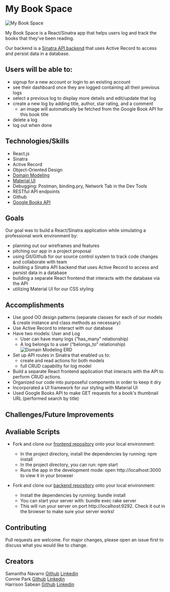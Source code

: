 # My Book Space
![My Book Space](https://i.imgur.com/qguxL5k.png)

My Book Space is a React/Sinatra app that helps users log and track the books that they’ve been reading.

Our backend is a [Sinatra API backend](https://github.com/conniedc1206/phase-3-project-sinatra-backend) that uses Active Record to access and persist data in a database.

## Users will be able to:
* signup for a new account or login to an existing account
* see their dashboard once they are logged containing all their previous logs
* select a previous log to display more details and edit/update that log
* create a new log by adding title, author, star rating, and a comment 
    * an image will automatically be fetched from the Google Book API for this book title
* delete a log 
* log out when done

## Technologies/Skills
* React.js
* Sinatra
* Active Record
* Object-Oriented Design
* [Domain Modeling](https://dbdiagram.io/home)
* [Material UI](https://mui.com/)
* Debugging: Postman, binding.pry, Network Tab in the Dev Tools
* RESTful API endpoints
* Github
* [Google Books API](https://developers.google.com/books/docs/v1/using#PerformingSearch)

## Goals
Our goal was to build a React/Sinatra application while simulating a professional work environment by:
* planning out our wireframes and features
* pitching our app in a project proposal
* using Git/Github for our source control system to track code changes and collaborate with team
* building a Sinatra API backend that uses Active Record to access and persist data in a database
* building a separate React frontend that interacts with the database via the API
* utilizing Material UI for our CSS styling

## Accomplishments
* Use good OO design patterns (separate classes for each of our models & create instance and class methods as necessary)
* Use Active Record to interact with our database
* Have two models: User and Log
    * User can have many logs (“has_many” relationship)
    * A log belongs to a user (“belongs_to” relationship)
![Domain Modeling ERD](https://i.imgur.com/dUuYL38.png)
* Set up API routes in Sinatra that enabled us to:
    * create and read actions for both models
    * full CRUD capability for log model
* Build a separate React frontend application that interacts with the API to perform CRUD actions.
* Organized our code into purposeful components in order to keep it dry
* Incorporated a UI framework for our styling with Material UI
* Used Google Books API to make GET requests for a book's thumbnail URL (performed search by title)

## Challenges/Future Improvements


## Avaliable Scripts
* Fork and clone our [frontend repository](https://github.com/conniedc1206/phase-3-project-react-frontend) onto your local environment:
    * In the project directory, install the dependencies by running: npm install
    * In the project directory, you can run: npm start
    * Runs the app in the development mode: open http://localhost:3000 to view it in your browser

* Fork and clone our [backend repository](https://github.com/conniedc1206/phase-3-project-sinatra-backend) onto your local environment:
    * Install the dependencies by running: bundle install
    * You can start your server with: bundle exec rake server
    * This will run your server on port http://localhost:9292. Check it out in the browser to make sure your server works!

## Contributing
Pull requests are welcome. For major changes, please open an issue first to discuss what you would like to change.

Creators
---
Samantha Navarro [Github](https://github.com/samantha-navarro)  [Linkedin](https://www.linkedin.com/in/samantha-navarro8/)  
Connie Park [Github](https://github.com/conniedc1206)  [Linkedin](https://www.linkedin.com/in/conniepark2)  
Harrison Sabean [Github](https://github.com/Hsabes)  [Linkedin](https://www.linkedin.com/in/harrison-sabean/)  
